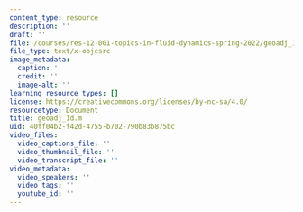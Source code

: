 ```yaml
---
content_type: resource
description: ''
draft: ''
file: /courses/res-12-001-topics-in-fluid-dynamics-spring-2022/geoadj_1d.m
file_type: text/x-objcsrc
image_metadata:
  caption: ''
  credit: ''
  image-alt: ''
learning_resource_types: []
license: https://creativecommons.org/licenses/by-nc-sa/4.0/
resourcetype: Document
title: geoadj_1d.m
uid: 40ff04b2-f42d-4755-b702-790b83b875bc
video_files:
  video_captions_file: ''
  video_thumbnail_file: ''
  video_transcript_file: ''
video_metadata:
  video_speakers: ''
  video_tags: ''
  youtube_id: ''
---
```

